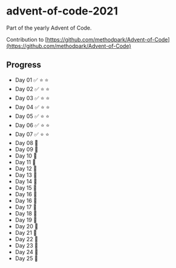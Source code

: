# advent-of-code-2021
Part of the yearly Advent of Code.

Contribution to [https://github.com/methodpark/Advent-of-Code](https://github.com/methodpark/Advent-of-Code)

## Progress

- Day 01 :white_check_mark:	:star: :star:
- Day 02 :white_check_mark:	:star: :star:
- Day 03 :white_check_mark:	:star: :star:
- Day 04 :white_check_mark:	:star: :star:
- Day 05 :white_check_mark:	:star: :star:
- Day 06 :white_check_mark:	:star: :star:
- Day 07 :white_check_mark:	:star: :star:
- Day 08 :feet:
- Day 09 :feet:
- Day 10 :feet:
- Day 11 :feet:
- Day 12 :feet:
- Day 13 :feet:
- Day 14 :feet:
- Day 15 :feet:
- Day 16 :feet:
- Day 16 :feet:
- Day 17 :feet:
- Day 18 :feet:
- Day 19 :feet:
- Day 20 :feet:
- Day 21 :feet:
- Day 22 :feet:
- Day 23 :feet:
- Day 24 :feet:
- Day 25 :feet:
